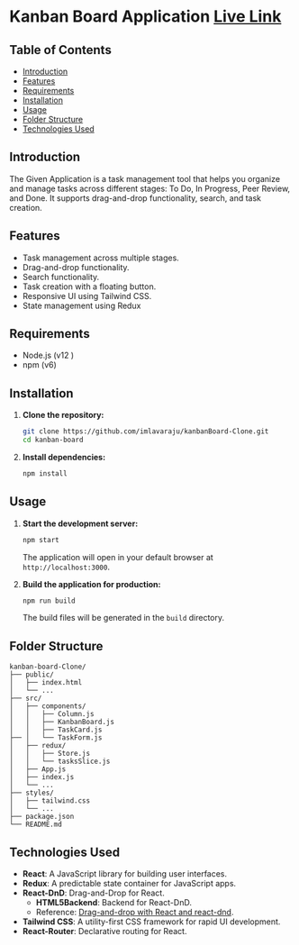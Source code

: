 # Kanban Board Application [Live Link]()

## Table of Contents

- [Introduction](#introduction)
- [Features](#features)
- [Requirements](#requirements)
- [Installation](#installation)
- [Usage](#usage)
- [Folder Structure](#folder-structure)
- [Technologies Used](#technologies-used)

## Introduction

The Given Application is a task management tool that helps you organize and manage tasks across different stages: To Do, In Progress, Peer Review, and Done. It supports drag-and-drop functionality, search, and task creation.

## Features

- Task management across multiple stages.
- Drag-and-drop functionality.
- Search functionality.
- Task creation with a floating button.
- Responsive UI using Tailwind CSS.
- State management using Redux

## Requirements

- Node.js (v12 )
- npm (v6)

## Installation

1. **Clone the repository:**

   ```sh
   git clone https://github.com/imlavaraju/kanbanBoard-Clone.git
   cd kanban-board
   ```

2. **Install dependencies:**
   ```sh
   npm install
   ```

## Usage

1. **Start the development server:**

   ```sh
   npm start
   ```

   The application will open in your default browser at `http://localhost:3000`.

2. **Build the application for production:**
   ```sh
   npm run build
   ```
   The build files will be generated in the `build` directory.

## Folder Structure

```
kanban-board-Clone/
├── public/
│   ├── index.html
│   └── ...
├── src/
│   ├── components/
│   │   ├── Column.js
│   │   ├── KanbanBoard.js
│   │   ├── TaskCard.js
├── │   └── TaskForm.js
│   ├── redux/
│   │   ├── Store.js
│   │   └── tasksSlice.js
│   ├── App.js
│   ├── index.js
│   └── ...
├── styles/
│   ├── tailwind.css
│   └── ...
├── package.json
└── README.md
```

## Technologies Used

- **React**: A JavaScript library for building user interfaces.
- **Redux**: A predictable state container for JavaScript apps.
- **React-DnD**: Drag-and-Drop for React.
  - **HTML5Backend**: Backend for React-DnD.
  - Reference: [Drag-and-drop with React and react-dnd](https://blog.logrocket.com/drag-and-drop-react-dnd/).
- **Tailwind CSS**: A utility-first CSS framework for rapid UI development.
- **React-Router**: Declarative routing for React.

